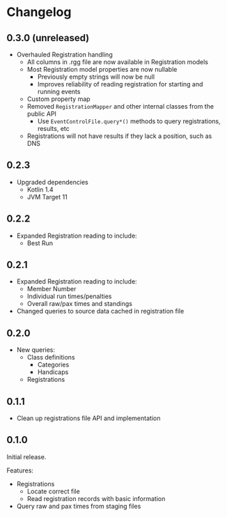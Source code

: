 # Changelog

## 0.3.0 (unreleased)

- Overhauled Registration handling
  - All columns in .rgg file are now available in Registration models
  - Most Registration model properties are now nullable
    - Previously empty strings will now be null
    - Improves reliability of reading registration for starting and running events
  - Custom property map
  - Removed `RegistrationMapper` and other internal classes from the public API
    - Use `EventControlFile.query*()` methods to query registrations, results, etc
  - Registrations will not have results if they lack a position, such as DNS

## 0.2.3

- Upgraded dependencies
  - Kotlin 1.4
  - JVM Target 11

## 0.2.2

- Expanded Registration reading to include:
    - Best Run 

## 0.2.1

- Expanded Registration reading to include:
    - Member Number
    - Individual run times/penalties
    - Overall raw/pax times and standings
- Changed queries to source data cached in registration file

## 0.2.0

- New queries:
  - Class definitions
    - Categories
    - Handicaps
  - Registrations

## 0.1.1

- Clean up registrations file API and implementation

## 0.1.0

Initial release.

Features:
- Registrations
    - Locate correct file
    - Read registration records with basic information
- Query raw and pax times from staging files
